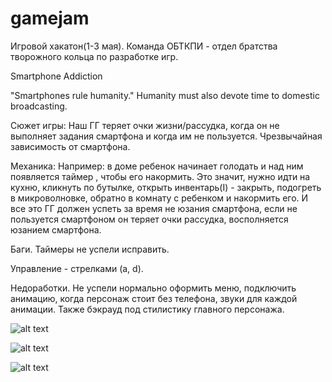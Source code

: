 # gamejam
Игровой хакатон(1-3 мая). Команда ОБТКПИ - отдел братства творожного кольца по разработке игр.

Smartphone Addiction

"Smartphones rule humanity." Humanity must also devote time to domestic broadcasting.

Сюжет игры: Наш ГГ теряет очки жизни/рассудка, когда он не выполняет задания смартфона и когда им не пользуется. Чрезвычайная зависимость от смартфона. 

Механика: Например: в доме ребенок начинает голодать и над ним появляется таймер , чтобы его накормить. Это значит, нужно идти на кухню, кликнуть по бутылке, открыть инвентарь(I) - закрыть, подогреть в микроволновке, обратно в комнату с ребенком и накормить его. И все это ГГ должен успеть за время не юзания смартфона, если не пользуется смартфоном он теряет очки рассудка, восполняется юзанием смартфона.

Баги. Таймеры не успели исправить.

Управление  - стрелками (a, d).

Недоработки. Не успели нормально оформить меню, подключить анимацию, когда персонаж стоит без телефона, звуки для каждой анимации. Также бэкрауд под стилистику главного персонажа. 

 ![alt text](https://github.com/npetrelli/gamejam/blob/master/Game_over.png "Game Over page")

 ![alt text](https://github.com/npetrelli/gamejam/blob/master/Main_game.png "Main page")

 ![alt text](https://github.com/npetrelli/gamejam/blob/master/Start_image.png "Start Page")

